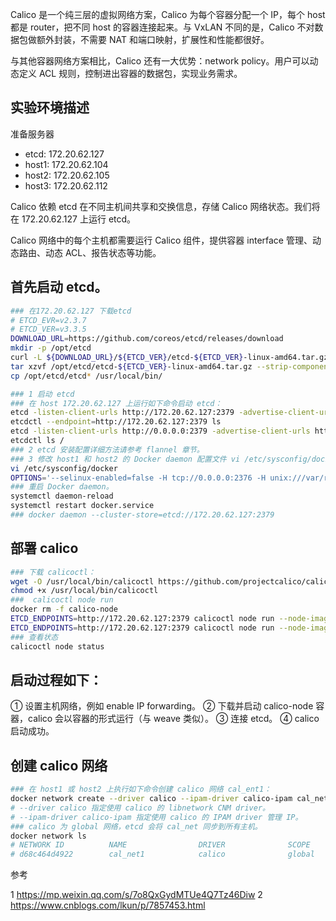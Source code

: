 

Calico 是一个纯三层的虚拟网络方案，Calico 为每个容器分配一个 IP，每个 host 都是 router，把不同 host 的容器连接起来。与 VxLAN 不同的是，Calico 不对数据包做额外封装，不需要 NAT 和端口映射，扩展性和性能都很好。

与其他容器网络方案相比，Calico 还有一大优势：network policy。用户可以动态定义 ACL 规则，控制进出容器的数据包，实现业务需求。

## 实验环境描述

准备服务器
* etcd: 172.20.62.127
* host1: 172.20.62.104
* host2: 172.20.62.105
* host3: 172.20.62.112

Calico 依赖 etcd 在不同主机间共享和交换信息，存储 Calico 网络状态。我们将在 172.20.62.127 上运行 etcd。

Calico 网络中的每个主机都需要运行 Calico 组件，提供容器 interface 管理、动态路由、动态 ACL、报告状态等功能。

## 首先启动 etcd。

```sh
### 在172.20.62.127 下载etcd
# ETCD_EVR=v2.3.7
# ETCD_VER=v3.3.5
DOWNLOAD_URL=https://github.com/coreos/etcd/releases/download
mkdir -p /opt/etcd
curl -L ${DOWNLOAD_URL}/${ETCD_VER}/etcd-${ETCD_VER}-linux-amd64.tar.gz -o /opt/etcd/etcd-${ETCD_VER}-linux-amd64.tar.gz
tar xzvf /opt/etcd/etcd-${ETCD_VER}-linux-amd64.tar.gz --strip-components=1
cp /opt/etcd/etcd* /usr/local/bin/

### 1 启动 etcd
### 在 host 172.20.62.127 上运行如下命令启动 etcd：
etcd -listen-client-urls http://172.20.62.127:2379 -advertise-client-urls http://172.20.62.127:2379
etcdctl --endpoint=http://172.20.62.127:2379 ls
etcd -listen-client-urls http://0.0.0.0:2379 -advertise-client-urls http://0.0.0.0:2379
etcdctl ls /
### 2 etcd 安装配置详细方法请参考 flannel 章节。
### 3 修改 host1 和 host2 的 Docker daemon 配置文件 vi /etc/sysconfig/docker， 连接 etcd：
vi /etc/sysconfig/docker
OPTIONS='--selinux-enabled=false -H tcp://0.0.0.0:2376 -H unix:///var/run/docker.sock --cluster-store=etcd://172.20.62.127:2379'
### 重启 Docker daemon。
systemctl daemon-reload
systemctl restart docker.service
### docker daemon --cluster-store=etcd://172.20.62.127:2379
```

## 部署 calico

```sh
### 下载 calicoctl：
wget -O /usr/local/bin/calicoctl https://github.com/projectcalico/calicoctl/releases/download/v1.6.1/calicoctl
chmod +x /usr/local/bin/calicoctl
###  calicoctl node run
docker rm -f calico-node
ETCD_ENDPOINTS=http://172.20.62.127:2379 calicoctl node run --node-image=quay.io/calico/node:v2.6.2
ETCD_ENDPOINTS=http://172.20.62.127:2379 calicoctl node run --node-image=docker.io/calico/node:v1.0.2
### 查看状态
calicoctl node status
```

## 启动过程如下：

① 设置主机网络，例如 enable IP forwarding。
② 下载并启动 calico-node 容器，calico 会以容器的形式运行（与 weave 类似）。
③ 连接 etcd。
④ calico 启动成功。

## 创建 calico 网络

```sh
### 在 host1 或 host2 上执行如下命令创建 calico 网络 cal_ent1：
docker network create --driver calico --ipam-driver calico-ipam cal_net1
# --driver calico 指定使用 calico 的 libnetwork CNM driver。
# --ipam-driver calico-ipam 指定使用 calico 的 IPAM driver 管理 IP。
### calico 为 global 网络，etcd 会将 cal_net 同步到所有主机。
docker network ls
# NETWORK ID          NAME                DRIVER              SCOPE
# d68c464d4922        cal_net1            calico              global 
```

参考

1 https://mp.weixin.qq.com/s/7o8QxGydMTUe4Q7Tz46Diw
2 https://www.cnblogs.com/lkun/p/7857453.html